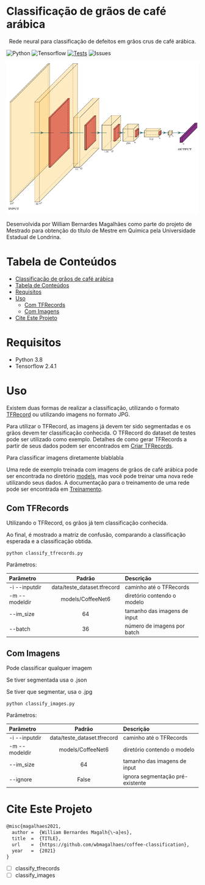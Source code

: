# Classificação de grãos de café arábica

<p align="center">
  Rede neural para classificação de defeitos em grãos crus de café arábica.

  ![Python](https://img.shields.io/github/pipenv/locked/python-version/wbmagalhaes/coffee-classification)
  ![Tensorflow](https://img.shields.io/github/pipenv/locked/dependency-version/wbmagalhaes/coffee-classification/tensorflow)
  [![Tests](https://github.com/wbmagalhaes/coffee-classification/actions/workflows/python-package.yml/badge.svg)](https://github.com/wbmagalhaes/coffee-classification/actions)
  ![Issues](https://img.shields.io/github/issues/wbmagalhaes/coffee-classification)

  <img src="docs/classi_net.png" width="600">
</p>

Desenvolvida por William Bernardes Magalhães como parte do projeto de Mestrado para obtenção do título de Mestre em Química pela Universidade Estadual de Londrina.

# Tabela de Conteúdos

- [Classificação de grãos de café arábica](#classificação-de-grãos-de-café-arábica)
- [Tabela de Conteúdos](#tabela-de-conteúdos)
- [Requisitos](#requisitos)
- [Uso](#uso)
  - [Com TFRecords](#com-tfrecords)
  - [Com Imagens](#com-imagens)
- [Cite Este Projeto](#cite-este-projeto)

# Requisitos

- Python 3.8
- Tensorflow 2.4.1

# Uso

Existem duas formas de realizar a classificação, utilizando o formato [TFRecord](https://www.tensorflow.org/tutorials/load_data/tfrecord) ou utilizando imagens no formato JPG.

Para utilizar o TFRecord, as imagens já devem ter sido segmentadas e os grãos devem ter classificação conhecida. O TFRecord do dataset de testes pode ser utilizado como exemplo. Detalhes de como gerar TFRecords a partir de seus dados podem ser encontrados em [Criar TFRecords](docs/training.md#criar-tfrecords).

Para classificar imagens diretamente blablabla

Uma rede de exemplo treinada com imagens de grãos de café arábica pode ser encontrada no diretório [models](models), mas você pode treinar uma nova rede utilizando seus dados. A documentação para o treinamento de uma rede pode ser encontrada em [Treinamento](docs/training.md#treinamento).

## Com TFRecords

Utilizando o TFRecord, os grãos já tem classificação conhecida.

Ao final, é mostrado a matriz de confusão, comparando a classificação esperada e a classificação obtida.

```
python classify_tfrecords.py
```

Parâmetros:

| **Parâmetro** |         **Padrão**          | **Descrição**                |
| :------------ | :-------------------------: | :--------------------------- |
| -i --inputdir | data/teste_dataset.tfrecord | caminho até o TFRecords      |
| -m --modeldir |      models/CoffeeNet6      | diretório contendo o modelo  |
| --im_size     |             64              | tamanho das imagens de input |
| --batch       |             36              | número de imagens por batch  |

## Com Imagens

Pode classificar qualquer imagem

Se tiver segmentada usa o .json

Se tiver que segmentar, usa o .jpg

```
python classify_images.py
```

Parâmetros:

| **Parâmetro** |         **Padrão**          | **Descrição**                    |
| :------------ | :-------------------------: | :------------------------------- |
| -i --inputdir | data/teste_dataset.tfrecord | caminho até o TFRecords          |
| -m --modeldir |      models/CoffeeNet6      | diretório contendo o modelo      |
| --im_size     |             64              | tamanho das imagens de input     |
| --ignore      |            False            | ignora segmentação pré-existente |

# Cite Este Projeto

```
@misc{magalhaes2021,
  author =  {William Bernardes Magalh{\~a}es},
  title  =  {TITLE},
  url    =  {https://github.com/wbmagalhaes/coffee-classification},
  year   =  {2021}
}
```

- [ ] classify_tfrecords
- [ ] classify_images

